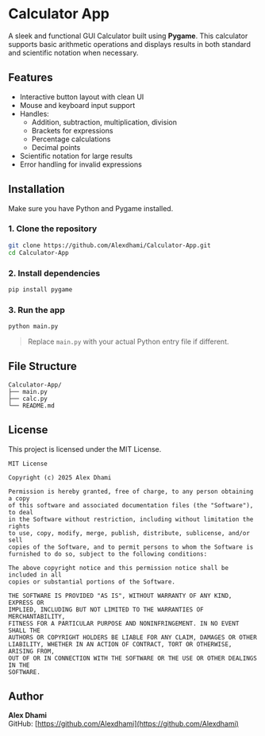 # Calculator App

A sleek and functional GUI Calculator built using **Pygame**. This calculator supports basic arithmetic operations and displays results in both standard and scientific notation when necessary.

## Features

- Interactive button layout with clean UI  
- Mouse and keyboard input support  
- Handles:
  - Addition, subtraction, multiplication, division  
  - Brackets for expressions  
  - Percentage calculations  
  - Decimal points  
- Scientific notation for large results  
- Error handling for invalid expressions  

## Installation

Make sure you have Python and Pygame installed.

### 1. Clone the repository

```bash
git clone https://github.com/Alexdhami/Calculator-App.git
cd Calculator-App
```

### 2. Install dependencies

```bash
pip install pygame
```

### 3. Run the app

```bash
python main.py
```

> Replace `main.py` with your actual Python entry file if different.

## File Structure

```
Calculator-App/
├── main.py
├── calc.py
└── README.md
```

## License

This project is licensed under the MIT License.

```
MIT License

Copyright (c) 2025 Alex Dhami

Permission is hereby granted, free of charge, to any person obtaining a copy
of this software and associated documentation files (the "Software"), to deal
in the Software without restriction, including without limitation the rights
to use, copy, modify, merge, publish, distribute, sublicense, and/or sell
copies of the Software, and to permit persons to whom the Software is
furnished to do so, subject to the following conditions:

The above copyright notice and this permission notice shall be included in all
copies or substantial portions of the Software.

THE SOFTWARE IS PROVIDED "AS IS", WITHOUT WARRANTY OF ANY KIND, EXPRESS OR
IMPLIED, INCLUDING BUT NOT LIMITED TO THE WARRANTIES OF MERCHANTABILITY,
FITNESS FOR A PARTICULAR PURPOSE AND NONINFRINGEMENT. IN NO EVENT SHALL THE
AUTHORS OR COPYRIGHT HOLDERS BE LIABLE FOR ANY CLAIM, DAMAGES OR OTHER
LIABILITY, WHETHER IN AN ACTION OF CONTRACT, TORT OR OTHERWISE, ARISING FROM,
OUT OF OR IN CONNECTION WITH THE SOFTWARE OR THE USE OR OTHER DEALINGS IN THE
SOFTWARE.

```

## Author

**Alex Dhami**  
GitHub: [https://github.com/Alexdhami](https://github.com/Alexdhami)
